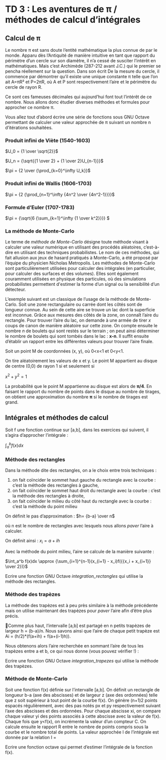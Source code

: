 # TD 3 : Les aventures de π / méthodes de calcul d’intégrales

## Calcul de π
Le nombre π est sans doute l’entité mathématique la plus connue de par le monde. Apparu dès l’Antiquité de manière intuitive en tant que rapport du périmètre d’un cercle sur son diamètre, il n’a cessé de susciter l’intérêt  en  mathématiques.  Mais  c’est  Archimède  (287-212  avant  J.C.)  qui  le  premier  se  pencha réellement sur la question.
Dans son écrit De la mesure du cercle, il commence par démontrer qu’il existe une unique constante π telle que l’on ait A=πR² et P=2πR, où A et P sont respectivement l’aire et le périmètre du cercle de rayon R.

Ce sont ces fameuses décimales qui aujourd’hui font tout l’intérêt de ce nombre. Nous allons donc étudier diverses méthodes et formules pour approcher ce nombre π.

Vous allez tout d’abord écrire une série de fonctions sous GNU Octave permettant de calculer une valeur approchée de π suivant un nombre n d’itérations souhaitées.

### Produit infini de Viète (1540-1603)

$U_0 = {1 \over \sqrt{2}}$

$U_n = {\sqrt{{1 \over 2} + {1 \over 2}U_{n-1}}}$

$\pi = {2 \over {\prod_{k=0}^\infty U_k}}$

### Produit infini de Wallis (1606-1703)

$\pi = {2 {\prod_{n=1}^\infty {4n^2 \over {4n^2-1}}}}$

### Formule d’Euler (1707-1783)

$\pi = {\sqrt{6 {\sum_{k=1}^\infty {1 \over k^2}}}} $

### La méthode de Monte-Carlo
Le terme de *méthode de Monte-Carlo* désigne toute méthode visant à calculer une valeur numérique en utilisant des procédés aléatoires, c’est-à-dire en utilisant des techniques probabilistes. Le nom de ces méthodes, qui fait allusion aux jeux de hasard pratiqués à Monte-Carlo, a été proposé par l’équipe du physicien Nicholas Metropolis.
Les méthodes de Monte-Carlo sont particulièrement utilisées pour calculer des intégrales (en particulier, pour calculer des surfaces et des volumes). Elles sont également couramment utilisées en physique des particules, où des simulations probabilistes permettent d'estimer la forme d’un signal ou la sensibilité d’un détecteur.

L’exemple suivant est un classique de l’usage de la méthode de Monte-Carlo. Soit une zone rectangulaire ou carrée dont les côtés sont de longueur connue. Au sein de cette aire se trouve un lac dont la superficie est  inconnue.  Grâce  aux  mesures  des  côtés  de  la  zone,  on  connaît  l’aire  du  rectangle.
Pour trouver l’aire du lac, on demande à une armée de tirer *x* coups de canon de manière aléatoire sur cette zone. On compte ensuite le nombre *n* de boulets qui sont restés sur le terrain ; on peut ainsi déterminer le nombre de boulets qui sont tombés dans le lac : **x-n**. Il suffit ensuite d’établir un rapport
entre les différentes valeurs pour trouver l’aire finale.

Soit un point M de coordonnées (x, y), où 0<x<1 et 0<y<1.

On tire aléatoirement les valeurs de x et y. Le point M appartient au disque de centre (0,0) de rayon 1 si et seulement si 

$x^2+y^2 = 1$

La probabilité que le point M appartienne au disque est alors de **π/4**. En faisant le rapport du nombre de points dans le disque au nombre de tirages, on obtient une approximation du nombre **π** si le nombre de tirages est grand.

## Intégrales et méthodes de calcul
Soit f une fonction continue sur [a,b], dans les exercices qui suivent, il s’agira d’approcher l’intégrale :

$\int_a^b f(x) dx$

### Méthode des rectangles
Dans la méthode dite des rectangles, on a le choix entre trois techniques :

1. on  fait  coïncider  le  sommet  haut  gauche  du  rectangle  avec  la  courbe :  c’est  la  méthode  des rectangles à gauche,
2. on  fait  coïncider  le  sommet  haut  droit  du  rectangle  avec  la  courbe :  c’est  la  méthode  des rectangles à droite,
3. on fait coïncider le milieu du côté haut du rectangle avec la courbe : c’est la méthode du point milieu

On définit le pas d’approximation :
$h= {b-a} \over n$

où n est le nombre de rectangles avec lesquels nous allons *paver* l’aire à calculer.


On définit ainsi :
$x_i = a+ih$

Avec la méthode du point milieu, l’aire se calcule de la manière suivante :

$\int_a^b f(x)dx \approx {\sum_{i=1}^{n-1}(x_{i+1} - x_i)f({{x_i + x_{i+1}} \over 2})}$

Ecrire une fonction GNU Octave *integration_rectangles* qui utilise la méthode des rectangles.

### Méthode des trapèzes
La méthode des trapèzes est à peu près similaire à la méthode précédente mais on utilise maintenant des trapèzes pour *paver* l’aire afin d’être plus précis.

Comme plus haut, l’intervalle [a,b] est partagé en n petits trapèzes de largeur h = (b-a)/n. Nous savons ainsi que l’aire de chaque petit trapèze est Ai = (h/2)*(f(a+ih) + f(a+(i-1)h)).
 
Nous obtenons alors l’aire recherchée en sommant l’aire de tous les trapèzes entre a et b, ce qui nous donne (vous pouvez vérifier !) :

Ecrire une fonction GNU Octave *integration_trapezes* qui utilise la méthode des trapèzes.

### Méthode de Monte-Carlo
Soit une fonction f(x) définie sur l’intervalle [a,b]. On définit un rectangle de longueur b-a (axe des abscisses) et de largeur z (axe des ordonnées) telle que z soit supérieur à tout point de la courbe f(x). On génère (n+1)2 points espacés régulièrement, avec des pas notés px et py respectivement suivant l’axe des abscisses et des ordonnées. Pour chaque abscisse xi, on compare chaque valeur yi des points associés à cette abscisse avec la valeur de f(x). Chaque fois que y<f(x), on incrémente la valeur d’un compteur C. On calcule ensuite le rapport R entre le nombre de points compris sous la courbe et  le  nombre  total  de  points.  La  valeur  approchée  I  de  l’intégrale  est  donnée  par  la  relation  I  =

Ecrire une fonction octave qui permet d’estimer l’intégrale de la fonction f(x).


